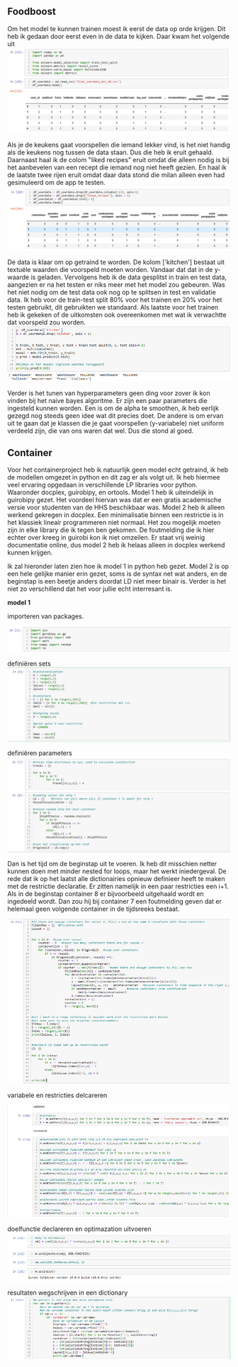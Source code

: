 ## Foodboost

Om het model te kunnen trainen moest ik eerst de data op orde krijgen.
Dit heb ik gedaan door eerst even in de data te kijken.
Daar kwam het volgende uit 
![training a model](https://github.com/Bram-tenCate/Minor-datascience/blob/main/training%20a%20model.png)

Als je de keukens gaat voorspellen die iemand lekker vind, is het niet handig als de keukens nog tussen de data staan. Dus die heb ik eruit gehaald. 
Daarnaast haal ik de colom "liked recipes" eruit omdat die alleen nodig is bij het aanbevelen van een recept die iemand nog niet heeft gezien.
En haal ik de laatste twee rijen eruit omdat daar data stond die milan alleen even had gesimuleerd om de app te testen.
![selecting a model](https://github.com/Bram-tenCate/Minor-datascience/blob/main/selecting%20data.png)

De data is klaar om op getraind te worden. De kolom ['kitchen'] bestaat uit textuële waarden die voorspeld moeten worden.
Vandaar dat dat in de y-waarde is geladen.
Vervolgens heb ik de data gesplitst in train en test data, aangezien er na het testen er niks meer met het model zou gebeuren. 
Was het niet nodig om de test data ook nog op te splitsen in test en validatie data. 
Ik heb voor de train-test split 80% voor het trainen en 20% voor het testen gebruikt, dit gebruikten we standaard.
Als laatste voor het trainen heb ik gekeken of de uitkomsten ook overeenkomen met wat ik verwachtte dat voorspeld zou worden.
![training](https://github.com/Bram-tenCate/Minor-datascience/blob/main/training%20of%20the%20model4.png)

Verder is het tunen van hyperparameters geen ding voor zover ik kon vinden bij het naive bayes algoritme. Er zijn een paar parameters die ingesteld kunnen worden. Een is om de alpha te smoothen, ik heb eerlijk gezegd nog steeds geen idee wat dit precies doet. De andere is om ervan uit te gaan dat je klassen die je gaat voorspellen (y-variabele) niet uniform verdeeld zijn, die van ons waren dat wel. Dus die stond al goed.   

## Container

Voor het containerproject heb ik natuurlijk geen model echt getraind, ik heb de modellen omgezet in python en dit zag er als volgt uit. 
Ik heb hiermee veel ervaring opgedaan in verschillende LP libraries voor python. Waaronder docplex, guirobipy, en ortools.
Model 1 heb ik uiteindelijk in guirobipy gezet. Het voordeel hiervan was dat er een gratis academische versie voor studenten van de HHS beschikbaar was. 
Model 2 heb ik alleen werkend gekregen in docplex. Een minimalisatie binnen een restrictie is in het klassiek lineair programmeren niet normaal. 
Het zou mogelijk moeten zijn in elke library die ik tegen ben gekomen. De foutmelding die ik hier echter over kreeg in guirobi kon ik niet omzeilen. 
Er staat vrij weinig documentatie online, dus model 2 heb ik helaas alleen in docplex werkend kunnen krijgen.   

Ik zal hieronder laten zien hoe ik model 1 in python heb gezet. Model 2 is op een hele gelijke manier erin gezet, soms is de syntax net wat anders, en de beginstap is een beetje anders doordat LD niet meer binair is. Verder is het niet  zo verschillend dat het voor jullie echt interresant is.

**model 1**

importeren van packages. 

![de packages van guirobipy](https://github.com/Bram-tenCate/Minor-datascience/blob/main/packages%20guirobipy.png)

definiëren sets
![definiëren sets](https://github.com/Bram-tenCate/Minor-datascience/blob/main/setdeclaratie.png)

definiëren parameters
![dinieren parameters](https://github.com/Bram-tenCate/Minor-datascience/blob/main/parameter%20declaratie.png)

Dan is het tijd om de beginstap uit te voeren. Ik heb dit misschien netter kunnen doen met minder nested for loops, maar het werkt iniedergeval.
De rede dat ik op het laatst alle dictionairies opnieuw definieer heeft te maken met de restrictie declaratie. 
Er zitten namelijk in een paar restricties een i+1. Als in de beginstap container 8 er bijvoorbeeld uitgehaald wordt en ingedeeld wordt. Dan zou hij bij container 7 een foutmelding geven dat er helemaal geen volgende container in de tijdsreeks bestaat.  

![beginstap](https://github.com/Bram-tenCate/Minor-datascience/blob/main/beginstap%20guirobipy.png)

variabele en restricties delcareren

![variabele + constraint declaratie](https://github.com/Bram-tenCate/Minor-datascience/blob/main/variarble%20and%20constraint%20decl%20guirobipy.png)

doelfunctie declareren en optimazation uitvoeren
![doelfunctie](https://github.com/Bram-tenCate/Minor-datascience/blob/main/optimize%20function.png)

resultaten wegschrijven in een dictionary
![wegschrijven](https://github.com/Bram-tenCate/Minor-datascience/blob/main/oplossing%20wegschrijven%20guirobi.png)
